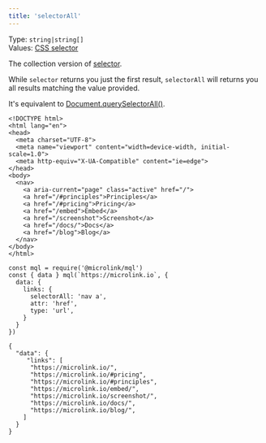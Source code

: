 ```yaml
---
title: 'selectorAll'
---
```


Type: `string|string[]`<br/>
Values: [CSS selector](https://developer.mozilla.org/en-US/docs/Web/CSS/CSS_Selectors)

The collection version of [selector](/docs/mql/data/selector). 

While `selector` returns you just the first result, `selectorAll` will returns you all results matching the value provided.

It's equivalent to [Document.querySelectorAll()](https://developer.mozilla.org/en-US/docs/Web/API/Document/querySelectorAll).

```html{10,16}
<!DOCTYPE html>
<html lang="en">
<head>
  <meta charset="UTF-8">
  <meta name="viewport" content="width=device-width, initial-scale=1.0">
  <meta http-equiv="X-UA-Compatible" content="ie=edge">
</head>
<body>
  <nav>
    <a aria-current="page" class="active" href="/">
    <a href="/#principles">Principles</a>  
    <a href="/#pricing">Pricing</a>
    <a href="/embed">Embed</a>
    <a href="/screenshot">Screenshot</a>
    <a href="/docs/">Docs</a>
    <a href="/blog">Blog</a>
  </nav>
</body>
</html>
```

```js{5}
const mql = require('@microlink/mql')
const { data } mql(`https://microlink.io`, {
  data: {
    links: {
      selectorAll: 'nav a',
      attr: 'href',
      type: 'url',
    }
  }
})
```

```json{3, 11}
{
  "data": {
     "links": [
      "https://microlink.io/",
      "https://microlink.io/#pricing",
      "https://microlink.io/#principles",
      "https://microlink.io/embed/",
      "https://microlink.io/screenshot/",
      "https://microlink.io/docs/",
      "https://microlink.io/blog/",
    ]
  }
}
```
